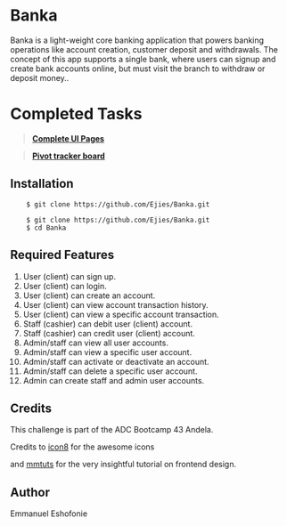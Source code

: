 # Banka
Banka is a light-weight core banking application that powers banking operations like account creation, customer deposit and withdrawals. The concept of this app supports a single bank, where users can signup and create bank accounts online, but must visit the branch to withdraw or deposit money..

#  Completed Tasks
 > **[Complete UI Pages](https://ejies.github.io/Banka/UI/)** 
 
 >  **[Pivot tracker board](https://www.pivotaltracker.com/n/projects/2320015)**

## Installation

```
    $ git clone https://github.com/Ejies/Banka.git

    $ git clone https://github.com/Ejies/Banka.git
    $ cd Banka
```

## Required Features 
1. User (client) can sign up. 
2. User (client) can login.  
3. User (client) can create an account.
4. User (client) can view account transaction history. 
5. User (client) can view a specific account transaction. 
6. Staff (cashier) can debit user (client) account.
7. Staff (cashier) can credit user (client) account.
8. Admin/staff can view all user accounts. 
9. Admin/staff can view a specific user account. 
10. Admin/staff can activate or deactivate an account. 
11. Admin/staff can delete a specific user account. 
12. Admin can create staff and admin user accounts. 

## Credits
This challenge is part of the ADC Bootcamp 43 Andela.

Credits to [icon8](https://icons8.com/) for the awesome icons

and [mmtuts](https://www.youtube.com/watch?v=kbLfWKGVsMQ&t=2031s) for the very insightful tutorial on frontend design.


## Author
Emmanuel Eshofonie
